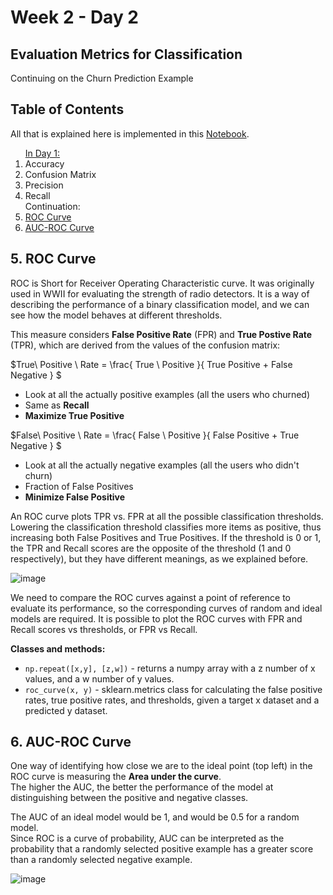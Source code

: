 # Week 2 - Day 2

## Evaluation Metrics for Classification
Continuing on the Churn Prediction Example

## Table of Contents
All that is explained here is implemented in this <a href="https://github.com/SohailaDiab/365-Days-of-AI/blob/main/Week-2/Evaluation_Metrics_for_Classification.ipynb">Notebook</a>.

<ol>
  <a href="https://github.com/SohailaDiab/365-Days-of-AI/blob/main/Week-2/Day-1/Day-1.md">In Day 1:</a>
  <li>Accuracy</li>
  <li>Confusion Matrix</li>
  <li>Precision</li>
  <li>Recall</li>
  Continuation:
  <li><a href="#5-roc-curve">ROC Curve</a></li>
  <li><a href="#6-auc-roc-curve">AUC-ROC Curve</a></li>
</ol>

## 5. ROC Curve
ROC is Short for Receiver Operating Characteristic curve. It was originally used in WWII for evaluating the strength of radio detectors.</n>
It is a way of describing the performance of a binary classification model, and we can see how the model behaves at different thresholds.

This measure considers **False Positive Rate** (FPR) and **True Postive Rate** (TPR), which are derived from the values of the confusion matrix:

$True\ Positive \ Rate = \frac{ True \ Positive }{ True Positive + False Negative } $
</n>
- Look at all the actually positive examples (all the users who churned)
- Same as **Recall**
- **Maximize True Positive**

$False\ Positive \ Rate = \frac{ False \ Positive }{ False Positive + True Negative } $
</n>
- Look at all the actually negative examples (all the users who didn't churn)
- Fraction of False Positives
- **Minimize False Positive**

An ROC curve plots TPR vs. FPR at all the possible classification thresholds. Lowering the classification threshold classifies more items as positive, thus increasing both False Positives and True Positives. If the threshold is 0 or 1, the TPR and Recall scores are the opposite of the threshold (1 and 0 respectively), but they have different meanings, as we explained before.

![image](https://user-images.githubusercontent.com/70928356/196720835-643759d3-0e94-4290-8e44-4756a007ef55.png)

We need to compare the ROC curves against a point of reference to evaluate its performance, so the corresponding curves of random and ideal models are required. It is possible to plot the ROC curves with FPR and Recall scores vs thresholds, or FPR vs Recall.

**Classes and methods:**
- `np.repeat([x,y], [z,w])` - returns a numpy array with a z number of x values, and a w number of y values.
- `roc_curve(x, y)` - sklearn.metrics class for calculating the false positive rates, true positive rates, and thresholds, given a target x dataset and a predicted y dataset.

## 6. AUC-ROC Curve
One way of identifying how close we are to the ideal point (top left) in the ROC curve is measuring the **Area under the curve**.
</br>
The higher the AUC, the better the performance of the model at distinguishing between the positive and negative classes.

The AUC of an ideal model would be 1, and would be 0.5 for a random model.</br>
Since ROC is a curve of probability, AUC can be interpreted as the probability that a randomly selected positive example has a greater score than a randomly selected negative example.

![image](https://user-images.githubusercontent.com/70928356/196759906-efbec714-baf5-4540-a49f-596358c04889.png)

